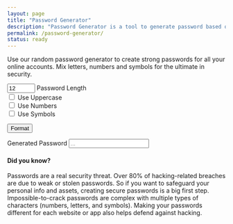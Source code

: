 ```yaml
---
layout: page
title: "Password Generator"
description: "Password Generator is a tool to generate password based on selected criteria."
permalink: /password-generator/
status: ready
---
```


Use our random password generator to create strong passwords for all your online accounts. Mix letters, numbers and symbols for the ultimate in security.

<form>
  <div class="form-group">
    <input class="form-check-input" type="number" value="12" id="passwordLength" min="8" max="256">
    <label class="form-check-label" for="passwordLength">Password Length</label>
  </div>

  <div class="form-group">
    <input class="form-check-input" type="checkbox" value="" id="useUpperCase">
    <label class="form-check-label" for="useUpperCase">Use Uppercase</label>
    <br>
    <input class="form-check-input" type="checkbox" value="" id="useNumbers">
    <label class="form-check-label" for="useNumbers">Use Numbers</label>
    <br>
    <input class="form-check-input" type="checkbox" value="" id="useSpecialChars">
    <label class="form-check-label" for="useSpecialChars">Use Symbols</label>
  </div>

  <button id="actionBtn" type="button" class="btn btn-primary">Format</button>

  <div class="form-group">
    <label for="generatedPassword">Generated Password</label>
    <input type="text" class="form-control" id="generatedPassword" placeholder="...">
  </div>
</form>

<script>
  document.getElementById('actionBtn').onclick = function() {
    var passwordLength = document.getElementById('passwordLength').value;
    var useUpperCase = document.getElementById('useUpperCase').checked;
    var useNumbers = document.getElementById('useNumbers').checked;
    var useSpecialChars = document.getElementById('useSpecialChars').checked;

    const chars = 'abcdefghijklmnopqrstuvwxyz'
    const numberChars = '0123456789'
    const specialChars = '!"£$%^&*()'

    const usableChars = chars +
      (useUpperCase ? chars.toUpperCase() : '') +
      (useNumbers ? numberChars : '') +
      (useSpecialChars ? specialChars : '')

    let generatedPassword = ''
    for (i = 0; i <= passwordLength; i++) {
      generatedPassword += usableChars[Math.floor(Math.random() * (usableChars.length))]
    }

    document.getElementById('generatedPassword').value = generatedPassword;
  };
</script>

#### Did you know?

Passwords are a real security threat. Over 80% of hacking-related breaches are due to weak or stolen passwords.
So if you want to safeguard your personal info and assets, creating secure passwords is a big first step.
Impossible-to-crack passwords are complex with multiple types of characters (numbers, letters, and symbols).
Making your passwords different for each website or app also helps defend against hacking.
